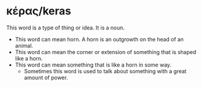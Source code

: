 # κέρας/keras
This word is a type of thing or idea. It is a noun.
* This word can mean horn. A horn is an outgrowth on the head of an animal.
* This word can mean the corner or extension of something that is shaped like a horn.
* This word can mean something that is like a horn in some way.
    * Sometimes this word is used to talk about something with a great amount of power. 
